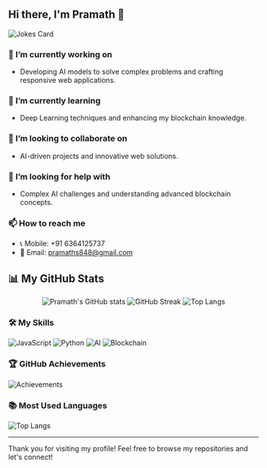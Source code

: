 ## Hi there, I'm Pramath 👋

![Jokes Card](https://readme-jokes.vercel.app/api)

### 🔭 I’m currently working on
- Developing AI models to solve complex problems and crafting responsive web applications.

### 🌱 I’m currently learning
- Deep Learning techniques and enhancing my blockchain knowledge.

### 👯 I’m looking to collaborate on
- AI-driven projects and innovative web solutions.

### 🤔 I’m looking for help with
- Complex AI challenges and understanding advanced blockchain concepts.

### 📫 How to reach me
- 📞 Mobile: +91 6364125737
- 📧 Email: [pramaths848@gmail.com](mailto:pramaths848@gmail.com)
  
## 📊 My GitHub Stats
<div align="center">
  <img src="https://github-readme-stats.vercel.app/api?username=pramaths&show_icons=true&theme=tokyonight" alt="Pramath's GitHub stats">
  <img src="https://github-readme-streak-stats.herokuapp.com/?user=pramaths&theme=tokyonight" alt="GitHub Streak">
  <img src="https://github-readme-stats.vercel.app/api/top-langs/?username=pramaths&layout=compact&theme=tokyonight" alt="Top Langs">
</div>

### 🛠️ My Skills
![JavaScript](https://img.shields.io/badge/JavaScript-F7DF1E?style=for-the-badge&logo=javascript&logoColor=black)
![Python](https://img.shields.io/badge/Python-3776AB?style=for-the-badge&logo=python&logoColor=white)
![AI](https://img.shields.io/badge/AI-7B22CE?style=for-the-badge&logo=artificialintelligence&logoColor=white)
![Blockchain](https://img.shields.io/badge/Blockchain-121D33?style=for-the-badge&logo=blockchain.com&logoColor=white)

### 🏆 GitHub Achievements
![Achievements](https://github-profile-trophy.vercel.app/?username=pramaths&row=1&column=12)


### 📚 Most Used Languages
![Top Langs](https://github-readme-stats.vercel.app/api/top-langs/?username=pramaths&layout=compact&theme=tokyonight)

---

Thank you for visiting my profile! Feel free to browse my repositories and let's connect!
